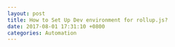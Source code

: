 ```yaml
---
layout: post
title: How to Set Up Dev environment for rollup.js?
date: 2017-08-01 17:31:10 +0800
categories: Automation
---
```


